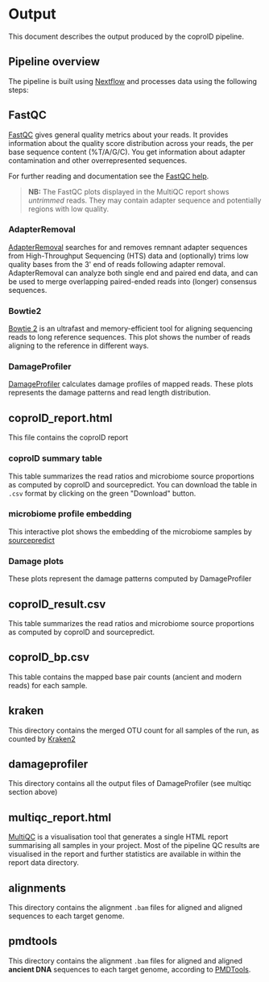 # Output

This document describes the output produced by the coproID pipeline.

## Pipeline overview

The pipeline is built using [Nextflow](https://www.nextflow.io/)
and processes data using the following steps:


## FastQC

[FastQC](http://www.bioinformatics.babraham.ac.uk/projects/fastqc/) gives general quality metrics about your reads. It provides information about the quality score distribution across your reads, the per base sequence content (%T/A/G/C). You get information about adapter contamination and other overrepresented sequences.

For further reading and documentation see the [FastQC help](http://www.bioinformatics.babraham.ac.uk/projects/fastqc/Help/).

> **NB:** The FastQC plots displayed in the MultiQC report shows _untrimmed_ reads. They may contain adapter sequence and potentially regions with low quality.

### AdapterRemoval

[AdapterRemoval](https://github.com/MikkelSchubert/adapterremoval) searches for and removes remnant adapter sequences from High-Throughput Sequencing (HTS) data and (optionally) trims low quality bases from the 3' end of reads following adapter removal. AdapterRemoval can analyze both single end and paired end data, and can be used to merge overlapping paired-ended reads into (longer) consensus sequences.

### Bowtie2

[Bowtie 2](http://bowtie-bio.sourceforge.net/bowtie2/index.shtml) is an ultrafast and memory-efficient tool for aligning sequencing reads to long reference sequences.
This plot shows the number of reads aligning to the reference in different ways.

### DamageProfiler

[DamageProfiler](https://github.com/Integrative-Transcriptomics/DamageProfiler) calculates damage profiles of mapped reads.
These plots represents the damage patterns and read length distribution.

## coproID_report.html

This file contains the coproID report

### coproID summary table

This table summarizes the read ratios and microbiome source proportions as computed by coproID and sourcepredict.
You can download the table in `.csv` format by clicking on the green "Download" button.

### microbiome profile embedding

This interactive plot shows the embedding of the microbiome samples by [sourcepredict](https://github.com/maxibor/sourcepredict)

### Damage plots

These plots represent the damage patterns computed by DamageProfiler

## coproID_result.csv

This table summarizes the read ratios and microbiome source proportions as computed by coproID and sourcepredict.

## coproID_bp.csv

This table contains the mapped base pair counts (ancient and modern reads) for each sample.

## kraken

This directory contains the merged OTU count for all samples of the run, as counted by [Kraken2](https://ccb.jhu.edu/software/kraken2/)

## damageprofiler

This directory contains all the output files of DamageProfiler (see multiqc section above)

## multiqc_report.html

[MultiQC](http://multiqc.info) is a visualisation tool that generates a single HTML report summarising all samples in your project. Most of the pipeline QC results are visualised in the report and further statistics are available in within the report data directory.

## alignments

This directory contains the alignment `.bam` files for aligned and aligned sequences to each target genome.

## pmdtools

This directory contains the alignment `.bam` files for aligned and aligned **ancient DNA** sequences to each target genome, according to [PMDTools](https://github.com/pontussk/PMDtools).

